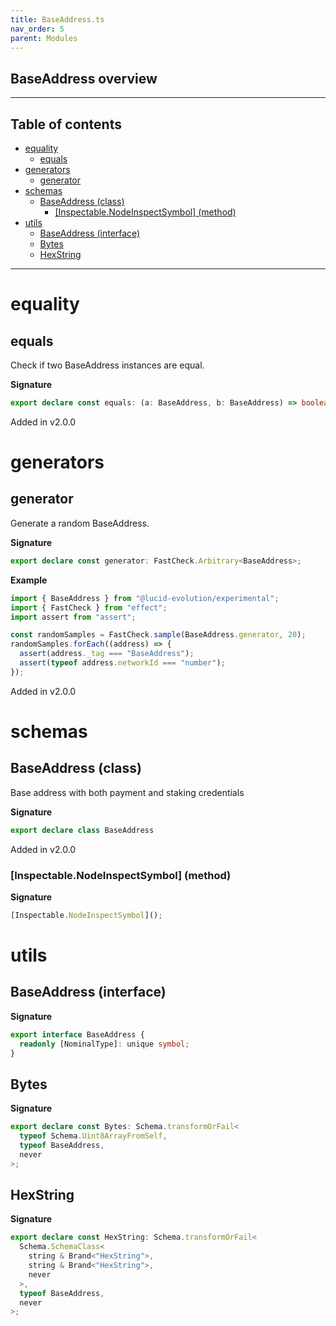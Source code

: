 ```yaml
---
title: BaseAddress.ts
nav_order: 5
parent: Modules
---
```


## BaseAddress overview

---

<h2 class="text-delta">Table of contents</h2>

- [equality](#equality)
  - [equals](#equals)
- [generators](#generators)
  - [generator](#generator)
- [schemas](#schemas)
  - [BaseAddress (class)](#baseaddress-class)
    - [[Inspectable.NodeInspectSymbol] (method)](#inspectablenodeinspectsymbol-method)
- [utils](#utils)
  - [BaseAddress (interface)](#baseaddress-interface)
  - [Bytes](#bytes)
  - [HexString](#hexstring)

---

# equality

## equals

Check if two BaseAddress instances are equal.

**Signature**

```ts
export declare const equals: (a: BaseAddress, b: BaseAddress) => boolean;
```

Added in v2.0.0

# generators

## generator

Generate a random BaseAddress.

**Signature**

```ts
export declare const generator: FastCheck.Arbitrary<BaseAddress>;
```

**Example**

```ts
import { BaseAddress } from "@lucid-evolution/experimental";
import { FastCheck } from "effect";
import assert from "assert";

const randomSamples = FastCheck.sample(BaseAddress.generator, 20);
randomSamples.forEach((address) => {
  assert(address._tag === "BaseAddress");
  assert(typeof address.networkId === "number");
});
```

Added in v2.0.0

# schemas

## BaseAddress (class)

Base address with both payment and staking credentials

**Signature**

```ts
export declare class BaseAddress
```

Added in v2.0.0

### [Inspectable.NodeInspectSymbol] (method)

**Signature**

```ts
[Inspectable.NodeInspectSymbol]();
```

# utils

## BaseAddress (interface)

**Signature**

```ts
export interface BaseAddress {
  readonly [NominalType]: unique symbol;
}
```

## Bytes

**Signature**

```ts
export declare const Bytes: Schema.transformOrFail<
  typeof Schema.Uint8ArrayFromSelf,
  typeof BaseAddress,
  never
>;
```

## HexString

**Signature**

```ts
export declare const HexString: Schema.transformOrFail<
  Schema.SchemaClass<
    string & Brand<"HexString">,
    string & Brand<"HexString">,
    never
  >,
  typeof BaseAddress,
  never
>;
```
